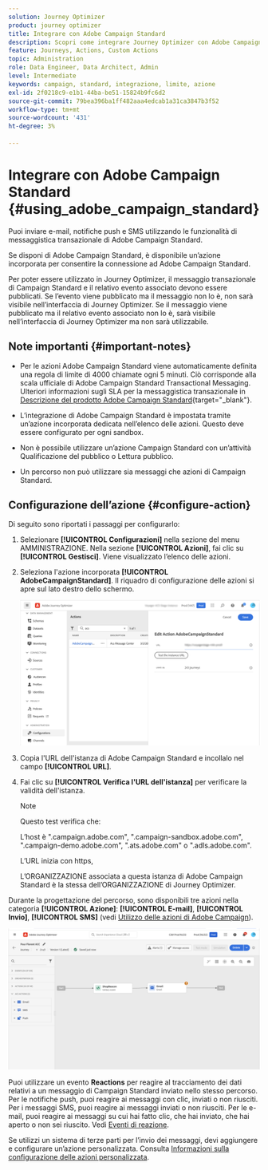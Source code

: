```yaml
---
solution: Journey Optimizer
product: journey optimizer
title: Integrare con Adobe Campaign Standard
description: Scopri come integrare Journey Optimizer con Adobe Campaign Standard
feature: Journeys, Actions, Custom Actions
topic: Administration
role: Data Engineer, Data Architect, Admin
level: Intermediate
keywords: campaign, standard, integrazione, limite, azione
exl-id: 2f0218c9-e1b1-44ba-be51-15824b9fc6d2
source-git-commit: 79bea396ba1ff482aaa4edcab1a31ca3847b3f52
workflow-type: tm+mt
source-wordcount: '431'
ht-degree: 3%

---
```


# Integrare con Adobe Campaign Standard {#using_adobe_campaign_standard}

Puoi inviare e-mail, notifiche push e SMS utilizzando le funzionalità di messaggistica transazionale di Adobe Campaign Standard.

Se disponi di Adobe Campaign Standard, è disponibile un’azione incorporata per consentire la connessione ad Adobe Campaign Standard.

Per poter essere utilizzato in Journey Optimizer, il messaggio transazionale di Campaign Standard e il relativo evento associato devono essere pubblicati. Se l’evento viene pubblicato ma il messaggio non lo è, non sarà visibile nell’interfaccia di Journey Optimizer. Se il messaggio viene pubblicato ma il relativo evento associato non lo è, sarà visibile nell’interfaccia di Journey Optimizer ma non sarà utilizzabile.

## Note importanti {#important-notes}

* Per le azioni Adobe Campaign Standard viene automaticamente definita una regola di limite di 4000 chiamate ogni 5 minuti. Ciò corrisponde alla scala ufficiale di Adobe Campaign Standard Transactional Messaging. Ulteriori informazioni sugli SLA per la messaggistica transazionale in [Descrizione del prodotto Adobe Campaign Standard](https://helpx.adobe.com/it/legal/product-descriptions/campaign-standard.html){target="_blank"}.

* L’integrazione di Adobe Campaign Standard è impostata tramite un’azione incorporata dedicata nell’elenco delle azioni. Questo deve essere configurato per ogni sandbox.

* Non è possibile utilizzare un’azione Campaign Standard con un’attività Qualificazione del pubblico o Lettura pubblico.

* Un percorso non può utilizzare sia messaggi che azioni di Campaign Standard.

## Configurazione dell’azione {#configure-action}

Di seguito sono riportati i passaggi per configurarlo:

1. Selezionare **[!UICONTROL Configurazioni]** nella sezione del menu AMMINISTRAZIONE. Nella sezione **[!UICONTROL Azioni]**, fai clic su **[!UICONTROL Gestisci]**. Viene visualizzato l’elenco delle azioni.

1. Seleziona l&#39;azione incorporata **[!UICONTROL AdobeCampaignStandard]**. Il riquadro di configurazione delle azioni si apre sul lato destro dello schermo.

   ![](assets/actioncampaign.png)

1. Copia l&#39;URL dell&#39;istanza di Adobe Campaign Standard e incollalo nel campo **[!UICONTROL URL]**.

1. Fai clic su **[!UICONTROL Verifica l&#39;URL dell&#39;istanza]** per verificare la validità dell&#39;istanza.

   >[!NOTE]
   >
   >Questo test verifica che:
   >
   >L’host è &quot;.campaign.adobe.com&quot;, &quot;.campaign-sandbox.adobe.com&quot;, &quot;.campaign-demo.adobe.com&quot;, &quot;.ats.adobe.com&quot; o &quot;.adls.adobe.com&quot;.
   >
   >L’URL inizia con https,
   >
   >L’ORGANIZZAZIONE associata a questa istanza di Adobe Campaign Standard è la stessa dell’ORGANIZZAZIONE di Journey Optimizer.

Durante la progettazione del percorso, sono disponibili tre azioni nella categoria **[!UICONTROL Azione]**: **[!UICONTROL E-mail]**, **[!UICONTROL Invio]**, **[!UICONTROL SMS]** (vedi [Utilizzo delle azioni di Adobe Campaign](../building-journeys/using-adobe-campaign-standard.md)).

![](assets/journey58.png)

Puoi utilizzare un evento **Reactions** per reagire al tracciamento dei dati relativi a un messaggio di Campaign Standard inviato nello stesso percorso. Per le notifiche push, puoi reagire ai messaggi con clic, inviati o non riusciti. Per i messaggi SMS, puoi reagire ai messaggi inviati o non riusciti. Per le e-mail, puoi reagire ai messaggi su cui hai fatto clic, che hai inviato, che hai aperto o non sei riuscito. Vedi [Eventi di reazione](../building-journeys/reaction-events.md).

Se utilizzi un sistema di terze parti per l’invio dei messaggi, devi aggiungere e configurare un’azione personalizzata. Consulta [Informazioni sulla configurazione delle azioni personalizzata](../action/about-custom-action-configuration.md).